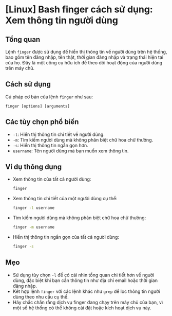 # [Linux] Bash finger cách sử dụng: Xem thông tin người dùng

## Tổng quan
Lệnh `finger` được sử dụng để hiển thị thông tin về người dùng trên hệ thống, bao gồm tên đăng nhập, tên thật, thời gian đăng nhập và trạng thái hiện tại của họ. Đây là một công cụ hữu ích để theo dõi hoạt động của người dùng trên máy chủ.

## Cách sử dụng
Cú pháp cơ bản của lệnh `finger` như sau:
```
finger [options] [arguments]
```

## Các tùy chọn phổ biến
- `-l`: Hiển thị thông tin chi tiết về người dùng.
- `-m`: Tìm kiếm người dùng mà không phân biệt chữ hoa chữ thường.
- `-s`: Hiển thị thông tin ngắn gọn hơn.
- `username`: Tên người dùng mà bạn muốn xem thông tin.

## Ví dụ thông dụng
- Xem thông tin của tất cả người dùng:
  ```bash
  finger
  ```

- Xem thông tin chi tiết của một người dùng cụ thể:
  ```bash
  finger -l username
  ```

- Tìm kiếm người dùng mà không phân biệt chữ hoa chữ thường:
  ```bash
  finger -m username
  ```

- Hiển thị thông tin ngắn gọn của tất cả người dùng:
  ```bash
  finger -s
  ```

## Mẹo
- Sử dụng tùy chọn `-l` để có cái nhìn tổng quan chi tiết hơn về người dùng, đặc biệt khi bạn cần thông tin như địa chỉ email hoặc thời gian đăng nhập.
- Kết hợp lệnh `finger` với các lệnh khác như `grep` để lọc thông tin người dùng theo nhu cầu cụ thể.
- Hãy chắc chắn rằng dịch vụ finger đang chạy trên máy chủ của bạn, vì một số hệ thống có thể không cài đặt hoặc kích hoạt dịch vụ này.